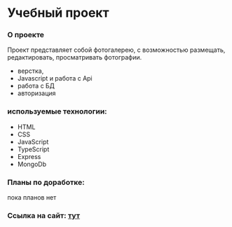 <h1>Учебный проект</h1>

<h3>О проекте</h3>
 <p>Проект представляет собой фотогалерею, с возможностью размещать, редактировать, просматривать фотографии.
 </p>
<ul>
    <li>верстка,</li>
    <li>Javascript и работа с Api</li>
    <li>работа с БД</li>
    <li>авторизация</li>
</ul>
<h3>используемые технологии:</h3> 
<ul>
<li>HTML</li>
<li>CSS</li>
<li>JavaScript</li>
<li>TypeScript</li>
<li>Express</li>
<li>MongoDb</li>
</ul>

<h3>Планы по доработке:</h3>
пока планов нет

<h3>Ссылка на сайт: <a href="https://nensy.nomoredomainsicu.ru">тут</a></h3>
